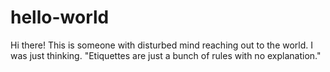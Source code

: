 # hello-world
Hi there! This is someone with disturbed mind reaching out to the world.
I was just thinking. "Etiquettes are just a bunch of rules with no explanation."
